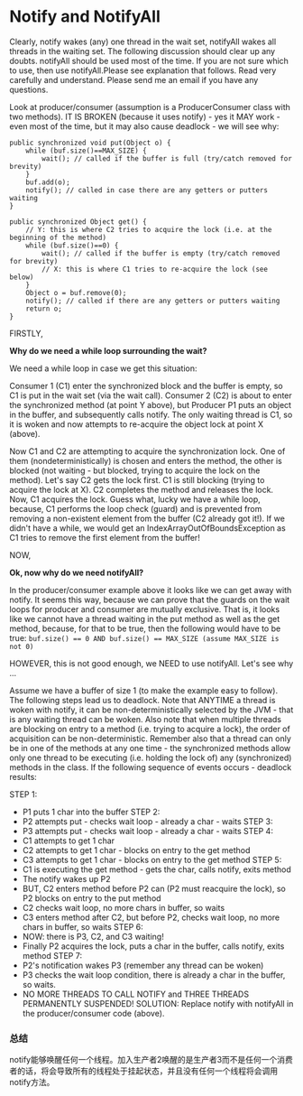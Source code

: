 
# Notify and NotifyAll

Clearly, notify wakes (any) one thread in the wait set, notifyAll wakes all threads in the waiting set. The following discussion should clear up any doubts. notifyAll should be used most of the time. If you are not sure which to use, then use notifyAll.Please see explanation that follows.
Read very carefully and understand. Please send me an email if you have any questions.

Look at producer/consumer (assumption is a ProducerConsumer class with two methods). IT IS BROKEN (because it uses notify) - yes it MAY work - even most of the time, but it may also cause deadlock - we will see why:

```
public synchronized void put(Object o) {
    while (buf.size()==MAX_SIZE) {
        wait(); // called if the buffer is full (try/catch removed for brevity)
    }
    buf.add(o);
    notify(); // called in case there are any getters or putters waiting
}

public synchronized Object get() {
    // Y: this is where C2 tries to acquire the lock (i.e. at the beginning of the method)
    while (buf.size()==0) {
        wait(); // called if the buffer is empty (try/catch removed for brevity)
        // X: this is where C1 tries to re-acquire the lock (see below)
    }
    Object o = buf.remove(0);
    notify(); // called if there are any getters or putters waiting
    return o;
}
```
FIRSTLY,

**Why do we need a while loop surrounding the wait?**

We need a while loop in case we get this situation:

Consumer 1 (C1) enter the synchronized block and the buffer is empty, so C1 is put in the wait set (via the wait call). Consumer 2 (C2) is about to enter the synchronized method (at point Y above), but Producer P1 puts an object in the buffer, and subsequently calls notify. The only waiting thread is C1, so it is woken and now attempts to re-acquire the object lock at point X (above).

Now C1 and C2 are attempting to acquire the synchronization lock. One of them (nondeterministically) is chosen and enters the method, the other is blocked (not waiting - but blocked, trying to acquire the lock on the method). Let's say C2 gets the lock first. C1 is still blocking (trying to acquire the lock at X). C2 completes the method and releases the lock. Now, C1 acquires the lock. Guess what, lucky we have a while loop, because, C1 performs the loop check (guard) and is prevented from removing a non-existent element from the buffer (C2 already got it!). If we didn't have a while, we would get an IndexArrayOutOfBoundsException as C1 tries to remove the first element from the buffer!

NOW,

**Ok, now why do we need notifyAll?**

In the producer/consumer example above it looks like we can get away with notify. It seems this way, because we can prove that the guards on the wait loops for producer and consumer are mutually exclusive. That is, it looks like we cannot have a thread waiting in the put method as well as the get method, because, for that to be true, then the following would have to be true:
`buf.size() == 0 AND buf.size() == MAX_SIZE (assume MAX_SIZE is not 0)`

HOWEVER, this is not good enough, we NEED to use notifyAll. Let's see why ...

Assume we have a buffer of size 1 (to make the example easy to follow). The following steps lead us to deadlock. Note that ANYTIME a thread is woken with notify, it can be non-deterministically selected by the JVM - that is any waiting thread can be woken. Also note that when multiple threads are blocking on entry to a method (i.e. trying to acquire a lock), the order of acquisition can be non-deterministic. Remember also that a thread can only be in one of the methods at any one time - the synchronized methods allow only one thread to be executing (i.e. holding the lock of) any (synchronized) methods in the class. If the following sequence of events occurs - deadlock results:

STEP 1:
- P1 puts 1 char into the buffer
STEP 2:
- P2 attempts put - checks wait loop - already a char - waits
STEP 3:
- P3 attempts put - checks wait loop - already a char - waits
STEP 4:
- C1 attempts to get 1 char 
- C2 attempts to get 1 char - blocks on entry to the get method
- C3 attempts to get 1 char - blocks on entry to the get method
STEP 5:
- C1 is executing the get method - gets the char, calls notify, exits method
- The notify wakes up P2
- BUT, C2 enters method before P2 can (P2 must reacquire the lock), so P2 blocks on entry to the put method
- C2 checks wait loop, no more chars in buffer, so waits
- C3 enters method after C2, but before P2, checks wait loop, no more chars in buffer, so waits
STEP 6:
- NOW: there is P3, C2, and C3 waiting!
- Finally P2 acquires the lock, puts a char in the buffer, calls notify, exits method
STEP 7:
- P2's notification wakes P3 (remember any thread can be woken)
- P3 checks the wait loop condition, there is already a char in the buffer, so waits.
- NO MORE THREADS TO CALL NOTIFY and THREE THREADS PERMANENTLY SUSPENDED!
SOLUTION: Replace notify with notifyAll in the producer/consumer code (above).



### 总结
notify能够唤醒任何一个线程。加入生产者2唤醒的是生产者3而不是任何一个消费者的话，将会导致所有的线程处于挂起状态，并且没有任何一个线程将会调用notify方法。

